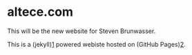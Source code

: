 altece.com
==========

This will be the new website for Steven Brunwasser.

This is a (jekyll)[1] powered webiste hosted on (GitHub Pages)[2].

[1]: https://github.com/mojombo/jekyll
[2]: http://pages.github.com
